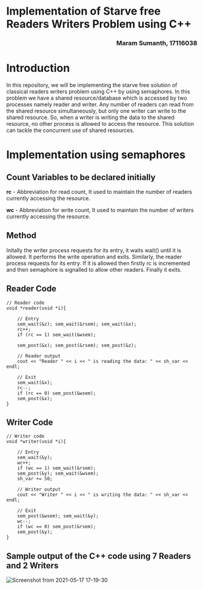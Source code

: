 # Implementation of Starve free Readers Writers Problem using C++
### <div align = "right"> Maram Sumanth, 17116038 </div>


# Introduction
In this repository, we will be implementing the starve free solution of classical readers writers problem using C++ by using semaphores. In this problem we have a shared resource/database which is accessed by two processes namely reader and writer. Any number of readers can read from the shared resource simultaneously, but only one writer can write to the shared resource. So, when a writer is writing the data to the shared resource, no other process is allowed to access the resource. This solution can tackle the concurrent use of shared resources.

# Implementation using semaphores
## Count Variables to be declared initially
**rc** - Abbreviation for read count, It used to maintain the number of readers currently accessing the resource.

**wc** - Abbreviation for write count, It used to maintain the number of writers currently accessing the resource.

## Method
Initally the writer process requests for its entry, it waits wait() until it is allowed. It performs the write operation and exits. Similarly, the reader process requests for its entry. If it is allowed then firstly rc is incremented and then semaphore is signalled to allow other readers. Finally it exits.

## Reader Code
```
// Reader code
void *reader(void *i){

    // Entry
    sem_wait(&z); sem_wait(&rsem); sem_wait(&x);
    rc++;
    if (rc == 1) sem_wait(&wsem);

    sem_post(&x); sem_post(&rsem); sem_post(&z);

    // Reader output
    cout << "Reader " << i << " is reading the data: " << sh_var << endl;

    // Exit
    sem_wait(&x);
    rc--;
    if (rc == 0) sem_post(&wsem);
    sem_post(&x);
}

```


## Writer Code
```
// Writer code
void *writer(void *i){

    // Entry
    sem_wait(&y);
    wc++; 
    if (wc == 1) sem_wait(&rsem);
    sem_post(&y); sem_wait(&wsem);
    sh_var += 50;

    // Writer output
    cout << "Writer " << i << " is writing the data: " << sh_var << endl;

    // Exit
    sem_post(&wsem); sem_wait(&y);
    wc--;
    if (wc == 0) sem_post(&rsem);
    sem_post(&y);
}
```

## Sample output of the C++ code using 7 Readers and 2 Writers
![Screenshot from 2021-05-17 17-19-30](https://user-images.githubusercontent.com/32808381/118484366-c2d73c00-b734-11eb-9c85-3e70ce06a1a5.png)
